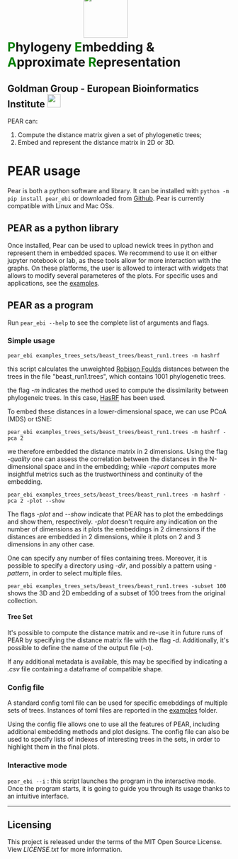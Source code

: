 
 <h1> <font color='green'>P</font>hylogeny <font color='green'>E</font>mbedding  & <br>  <font color='green'>A</font>pproximate <font color='green'>R</font>epresentation </h1>
 <img src="logos/LOGO_PEAR.png" width="100" height="100" style='position:absolute; left:400px; top:-15px' >

## Goldman Group - European Bioinformatics Institute <img src="logos/goldman_logo.png" width="30" height="30">

PEAR can:
1. Compute the distance matrix given a set of phylogenetic trees;
2. Embed and represent the distance matrix in 2D or 3D.

PEAR usage
==========
Pear is both a python software and library. It can be installed with `python -m pip install pear_ebi` or downloaded from <a href="https://github.com/AndreaRubbi/Pear-EBI">Github</a>. Pear is currently compatible with Linux and Mac OSs.

PEAR as a python library
------------------------
Once installed, Pear can be used to upload newick trees in python and represent them in embedded spaces. We recommend to use it on either jupyter notebook or lab, as these tools allow for more interaction with the graphs. On these platforms, the user is allowed to interact with widgets that allows to modify several parameteres of the plots. For specific uses and applications, see the <a href='https://github.com/AndreaRubbi/Pear-EBI/tree/pear_ebi/examples_tree_sets'>examples</a>.

PEAR as a program
-----------------
Run `pear_ebi --help` to see the complete list of arguments and flags.
### Simple usage

`pear_ebi examples_trees_sets/beast_trees/beast_run1.trees -m hashrf`

this script calculates the unweighted <a href='https://doi.org/10.1016/0025-5564(81)90043-2'>Robison Foulds</a> distances between the trees in the file "beast_run1.trees", which contains 1001 phylogenetic trees.

the flag *-m* indicates the method used to compute the dissimilarity between phylogeneic trees. In this case, [HasRF](https://code.google.com/archive/p/hashrf/) has been used.

To embed these distances in a lower-dimensional space, we can use PCoA (MDS) or tSNE:

`pear_ebi examples_trees_sets/beast_trees/beast_run1.trees -m hashrf -pca 2`

we therefore embedded the distance matrix in 2 dimensions. Using the flag *-quality* one can assess the correlation between the distances in the N-dimensional space and in the embedding; while *-report* computes more insightful metrics such as the trustworthiness and continuity of the embedding.

`pear_ebi examples_trees_sets/beast_trees/beast_run1.trees -m hashrf -pca 2 -plot --show`

The flags *-plot* and *--show* indicate that PEAR has to plot the embeddings and show them, respectively. *-plot* doesn't require any indication on the number of dimensions as it plots the embeddings in 2 dimensions if the distances are embedded in 2 dimensions, while it plots on 2 and 3 dimensions in any other case.

One can specify any number of files containing trees. Moreover, it is possible to specify a directory using *-dir*, and possibly a pattern using *-pattern*, in order to select multiple files.

`pear_ebi examples_trees_sets/beast_trees/beast_run1.trees -subset 100` shows the 3D and 2D embedding of a subset of 100 trees from the original collection.

#### Tree Set 

It's possible to compute the distance matrix and re-use it in future runs of PEAR by specifying the distance matrix file with the flag *-d*. Additionally, it's possible to define the name of the output file (*-o*).

If any additional metadata is available, this may be specified by indicating a *.csv* file containing a dataframe of compatible shape.

### Config file
A standard config toml file can be used for specific emebddings of multiple sets of trees. Instances of toml files are reported in the <a href='https://github.com/AndreaRubbi/Pear-EBI/tree/pear_ebi/examples_tree_sets'>examples</a> folder. 

Using the config file allows one to use all the features of PEAR, including additional embedding methods and plot designs. The config file can also be used to specify lists of indexes of interesting trees in the sets, in order to highlight them in the final plots.

### Interactive mode
`pear_ebi --i` :
this script launches the program in the interactive mode. Once the program starts, it is going to guide you through its usage thanks to an intuitive interface.

________________________

## Licensing

This project is released under the terms of the MIT Open Source License. View
*LICENSE.txt* for more information.

